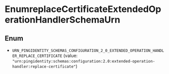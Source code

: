 

# EnumreplaceCertificateExtendedOperationHandlerSchemaUrn

## Enum


* `URN_PINGIDENTITY_SCHEMAS_CONFIGURATION_2_0_EXTENDED_OPERATION_HANDLER_REPLACE_CERTIFICATE` (value: `"urn:pingidentity:schemas:configuration:2.0:extended-operation-handler:replace-certificate"`)



